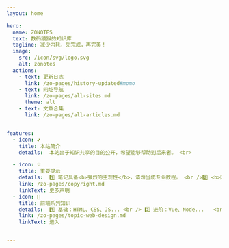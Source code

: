 ```yaml
---
layout: home

hero:
  name: ZONOTES
  text: 数码猿猴的知识库
  tagline: 减少内耗，先完成，再完美！
  image:
    src: /icon/svg/logo.svg
    alt: zonotes
  actions:
    - text: 更新日志
      link: /zo-pages/history-updated#momo
    - text: 网址导航
      link: /zo-pages/all-sites.md
      theme: alt
    - text: 文章合集
      link: /zo-pages/all-articles.md


features:
  - icon: 💕
    title: 本站简介
    details:  本站出于知识共享的目的公开，希望能够帮助到后来者。 <br> 

  - icon: 💡
    title: 重要提示
    details:  1️⃣ 笔记具备<b>强烈的主观性</b>，请勿当成专业教程。 <br />2️⃣ <b>网络知识具有时效性，这一点无法避免。</b> <br />  3️⃣ 若存在版权争议，请联系站长，会尽快处理。
    link: /zo-pages/copyright.md
    linkText: 更多声明
  - icon: 🎈
    title: 前端系列知识
    details:  1️⃣ 基础：HTML、CSS、JS... <br /> 2️⃣ 进阶：Vue、Node...   <br /> 3️⃣ 应用：Uniapp、Electron...
    link: /zo-pages/topic-web-design.md
    linkText: 进入


---
```




<!-- ![](/gallery/24082801.png) -->




